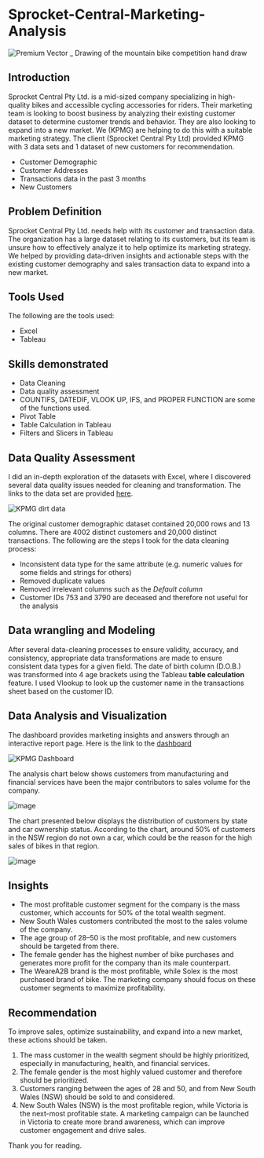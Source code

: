 # Sprocket-Central-Marketing-Analysis
![Premium Vector _ Drawing of the mountain bike competition hand draw](https://github.com/Emmanuelson321/Sprocket-Central-Analysis/assets/134542481/8cdd1b93-0cd8-4669-9a94-1739afa733a5)


## Introduction
Sprocket Central Pty Ltd. is a mid-sized company specializing in high-quality bikes and accessible cycling accessories for riders. Their marketing team is looking to boost business by analyzing their existing customer dataset to determine customer trends and behavior. They are also looking to expand into a new market.
We (KPMG) are helping to do this with a suitable marketing strategy.
The client (Sprocket Central Pty Ltd) provided KPMG with 3 data sets and 1 dataset of new customers for recommendation.

- Customer Demographic 
- Customer Addresses
- Transactions data in the past 3 months
- New Customers

## Problem Definition
Sprocket Central Pty Ltd. needs help with its customer and transaction data. The organization has a large dataset relating to its customers, but its team is unsure how to effectively analyze it to help optimize its marketing strategy. We helped by providing data-driven insights and actionable steps with the existing customer demography and sales transaction data to expand into a new market.

## Tools Used
The following are the tools used:
- Excel
- Tableau

## Skills demonstrated
- Data Cleaning
- Data quality assessment
- COUNTIFS, DATEDIF, VLOOK UP, IFS, and PROPER FUNCTION are some of the functions used.
- Pivot Table
- Table Calculation in Tableau
- Filters and Slicers in Tableau

## Data Quality Assessment
I did an in-depth exploration of the datasets with Excel, where I discovered several data quality issues needed for cleaning and transformation. The links to the data set are provided [here](https://cdn-assets.theforage.com/vinternship_modules/kpmg_data_analytics/KPMG_VI_New_raw_data_update_final.xlsx).

![KPMG dirt data](https://github.com/Emmanuelson321/Sprocket-Central-Analysis/assets/134542481/5706e868-a63e-4d41-b633-a45dfe2e474d)

The original customer demographic dataset contained 20,000 rows and 13 columns. There are 4002 distinct customers and 20,000 distinct transactions. The following are the steps I took for the data cleaning process:
- Inconsistent data type for the same attribute (e.g. numeric values for some fields and strings for others)
- Removed duplicate values
- Removed irrelevant columns such as the _Default column_
- Customer IDs 753 and 3790 are deceased and therefore not useful for the analysis

## Data wrangling and Modeling
After several data-cleaning processes to ensure validity, accuracy, and consistency, appropriate data transformations are made to ensure consistent data types for a given field. The date of birth column (D.O.B.) was transformed into 4 age brackets using the Tableau **table calculation** feature. I used Vlookup to look up the customer name in the transactions sheet based on the customer ID.

## Data Analysis and Visualization
The dashboard provides marketing insights and answers through an interactive report page. Here is the link to the [dashboard](https://public.tableau.com/shared/NWN4RCXC6?:display_count=n&:origin=viz_share_link)

![KPMG Dashboard](https://github.com/Emmanuelson321/Sprocket-Central-Analysis/assets/134542481/a1fa70f8-81da-45eb-9848-4f9952021b85)

The analysis chart below shows customers from manufacturing and financial services have been the major contributors to sales volume for the company.

![image](https://github.com/Emmanuelson321/Sprocket-Central-Marketing_Analysis/assets/134542481/84ba527c-753d-4de7-bb0e-bdf0fe917f86)

The chart presented below displays the distribution of customers by state and car ownership status. According to the chart, around 50% of customers in the NSW region do not own a car, which could be the reason for the high sales of bikes in that region.

![image](https://github.com/Emmanuelson321/Sprocket-Central-Marketing_Analysis/assets/134542481/e5fd2b03-c035-4b84-a8e8-e44cf9a83a57)

## Insights
- The most profitable customer segment for the company is the mass customer, which accounts for 50% of the total wealth segment.
- New South Wales customers contributed the most to the sales volume of the company.
- The age group of 28–50 is the most profitable, and new customers should be targeted from there.
- The female gender has the highest number of bike purchases and generates more profit for the company than its male counterpart.
- The WeareA2B brand is the most profitable, while Solex is the most purchased brand of bike.
The marketing company should focus on these customer segments to maximize profitability.

## Recommendation
To improve sales, optimize sustainability, and expand into a new market, these actions should be taken.
1. The mass customer in the wealth segment should be highly prioritized, especially in manufacturing, health, and financial services.
2. The female gender is the most highly valued customer and therefore should be prioritized.
3. Customers ranging between the ages of 28 and 50, and from New South Wales (NSW) should be sold to and considered.
4. New South Wales (NSW) is the most profitable region, while Victoria is the next-most profitable state. A marketing campaign can be launched in Victoria to create more brand awareness, which can improve customer engagement and drive sales.

Thank you for reading.

